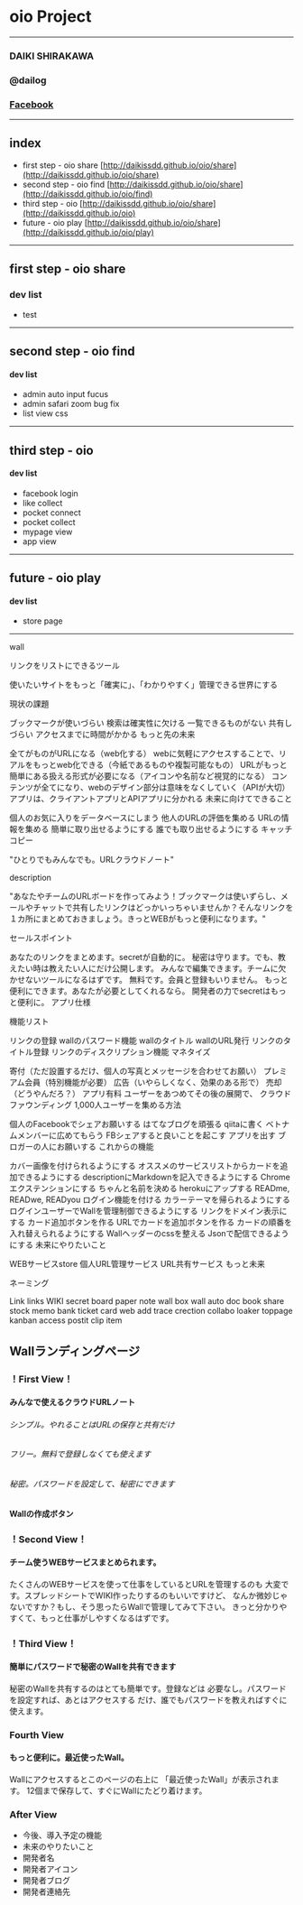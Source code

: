 # oio Project

***

### DAIKI SHIRAKAWA
### @dailog
### [Facebook](https://www.facebook.com/daikissdd)

---

## index

- first step - oio share [http://daikissdd.github.io/oio/share](http://daikissdd.github.io/oio/share)
- second step - oio find [http://daikissdd.github.io/oio/share](http://daikissdd.github.io/oio/find)
- third step - oio [http://daikissdd.github.io/oio/share](http://daikissdd.github.io/oio)
- future - oio play [http://daikissdd.github.io/oio/share](http://daikissdd.github.io/oio/play)

---

## first step - oio share

### dev list

- test

---

## second step - oio find

#### dev list

- admin auto input fucus
- admin safari zoom bug fix
- list view css

---

## third step - oio

#### dev list

- facebook login
- like collect
- pocket connect
- pocket collect
- mypage view
- app view

---

## future - oio play

#### dev list

- store page

---

wall

リンクをリストにできるツール

使いたいサイトをもっと「確実に」、「わかりやすく」管理できる世界にする

現状の課題

ブックマークが使いづらい
検索は確実性に欠ける
一覧できるものがない
共有しづらい
アクセスまでに時間がかかる
もっと先の未来

全てがものがURLになる（web化する）
webに気軽にアクセスすることで、リアルをもっとweb化できる（今紙であるものや複製可能なもの）
URLがもっと簡単にある扱える形式が必要になる（アイコンや名前など視覚的になる）
コンテンツが全てになり、webのデザイン部分は意味をなくしていく（APIが大切）
アプリは、クライアントアプリとAPIアプリに分かれる
未来に向けてできること

個人のお気に入りをデータベースにしまう
他人のURLの評価を集める
URLの情報を集める
簡単に取り出せるようにする
誰でも取り出せるようにする
キャッチコピー

"ひとりでもみんなでも。URLクラウドノート"

description

"あなたやチームのURLボードを作ってみよう！ブックマークは使いずらし、メールやチャットで共有したリンクはどっかいっちゃいませんか？そんなリンクを１カ所にまとめておきましょう。きっとWEBがもっと便利になります。"

セールスポイント

あなたのリンクをまとめます。secretが自動的に。
秘密は守ります。でも、教えたい時は教えたい人にだけ公開します。
みんなで編集できます。チームに欠かせないツールになるはずです。
無料です。会員と登録もいりません。
もっと便利にできます。あなたが必要としてくれるなら。
開発者の力でsecretはもっと便利に。
アプリ仕様

機能リスト

リンクの登録
wallのパスワード機能
wallのタイトル
wallのURL発行
リンクのタイトル登録
リンクのディスクリプション機能
マネタイズ

寄付（ただ設置するだけ、個人の写真とメッセージを合わせてお願い）
プレミアム会員（特別機能が必要）
広告（いやらしくなく、効果のある形で）
売却（どうやんだろ？）
アプリ有料
ユーザーをあつめてその後の展開で、
クラウドファウンディング
1,000人ユーザーを集める方法

個人のFacebookでシェアお願いする
はてなブログを頑張る
qiitaに書く
ベトナムメンバーに広めてもらう
FBシェアすると良いことを起こす
アプリを出す
ブロガーの人にお願いする
これからの機能

カバー画像を付けられるようにする
オススメのサービスリストからカードを追加できるようにする
descriptionにMarkdownを記入できるようにする
Chromeエクステンションにする
ちゃんと名前を決める
herokuにアップする
READme, READwe, READyou
ログイン機能を付ける
カラーテーマを帰られるようにする
ログインユーザーでWallを管理制御できるようにする
リンクをドメイン表示にする
カード追加ボタンを作る
URLでカードを追加ボタンを作る
カードの順番を入れ替えられるようにする
Wallヘッダーのcssを整える
Jsonで配信できるようにする
未来にやりたいこと

WEBサービスstore
個人URL管理サービス
URL共有サービス
もっと未来

ネーミング

Link
links
WIKI
secret
board
paper
note
wall
box
wall
auto
doc
book
share
stock
memo
bank
ticket
card
web
add
trace
crection
collabo
loaker
toppage
kanban
access
postit
clip
item

## Wallランディングページ

### ！First View！

#### みんなで使えるクラウドURLノート

###### シンプル。やれることはURLの保存と共有だけ
###### フリー。無料で登録しなくても使えます
###### 秘密。パスワードを設定して、秘密にできます

#### Wallの作成ボタン


### ！Second View！

#### チーム使うWEBサービスまとめられます。

たくさんのWEBサービスを使って仕事をしているとURLを管理するのも
大変です。スプレッドシートでWIKI作ったりするのもいいですけど、
なんか微妙じゃないですか？もし、そう思ったらWallで管理してみて下さい。
きっと分かりやすくて、もっと仕事がしやすくなるはずです。


### ！Third View！

#### 簡単にパスワードで秘密のWallを共有できます

秘密のWallを共有するのはとても簡単です。登録などは
必要なし。パスワードを設定すれば、あとはアクセスする
だけ、誰でもパスワードを教えればすぐに使えます。

### Fourth View

#### もっと便利に。最近使ったWall。

Wallにアクセスするとこのページの右上に
「最近使ったWall」が表示されます。
12個まで保存して、すぐにWallにたどり着けます。

### After View

- 今後、導入予定の機能
- 未来のやりたいこと
- 開発者名
- 開発者アイコン
- 開発者ブログ
- 開発者連絡先

